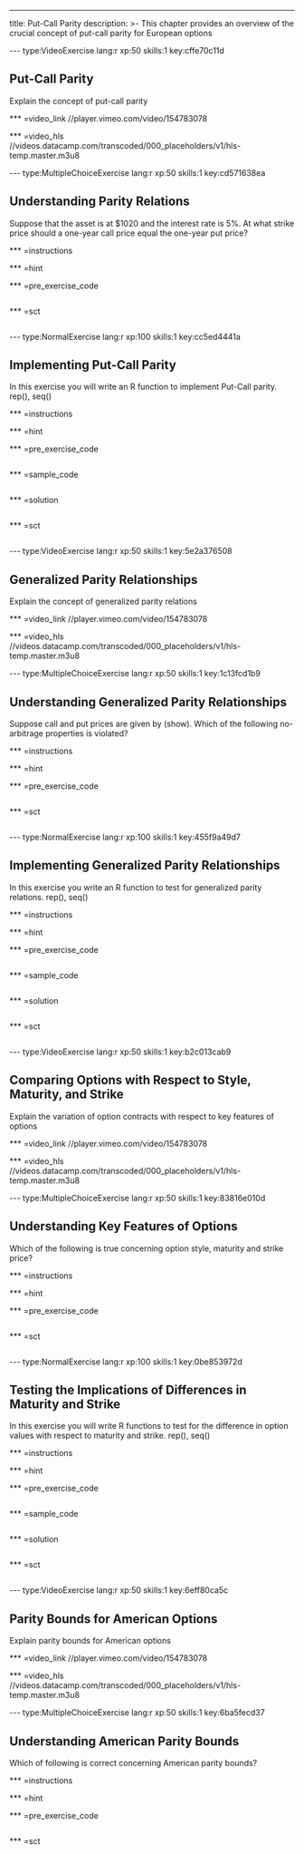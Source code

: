 ---
title: Put-Call Parity
description: >-
  This chapter provides an overview of the crucial concept of put-call parity
  for European options

--- type:VideoExercise lang:r xp:50 skills:1 key:cffe70c11d
## Put-Call Parity

Explain the concept of put-call parity

*** =video_link
//player.vimeo.com/video/154783078

*** =video_hls
//videos.datacamp.com/transcoded/000_placeholders/v1/hls-temp.master.m3u8

--- type:MultipleChoiceExercise lang:r xp:50 skills:1 key:cd571638ea
## Understanding Parity Relations

Suppose that the asset is at $1020 and the interest rate is 5%. At what strike price should a one-year call price equal the one-year put price?

*** =instructions

*** =hint

*** =pre_exercise_code
```{r}

```

*** =sct
```{r}

```

--- type:NormalExercise lang:r xp:100 skills:1 key:cc5ed4441a
## Implementing Put-Call Parity

In this exercise you will write an R function to implement Put-Call parity. rep(), seq()

*** =instructions

*** =hint

*** =pre_exercise_code
```{r}

```

*** =sample_code
```{r}

```

*** =solution
```{r}

```

*** =sct
```{r}

```

--- type:VideoExercise lang:r xp:50 skills:1 key:5e2a376508
## Generalized Parity Relationships

Explain the concept of generalized parity relations

*** =video_link
//player.vimeo.com/video/154783078

*** =video_hls
//videos.datacamp.com/transcoded/000_placeholders/v1/hls-temp.master.m3u8

--- type:MultipleChoiceExercise lang:r xp:50 skills:1 key:1c13fcd1b9
## Understanding Generalized Parity Relationships

Suppose call and put prices are given by (show). Which of the following no-arbitrage properties is violated?

*** =instructions

*** =hint

*** =pre_exercise_code
```{r}

```

*** =sct
```{r}

```

--- type:NormalExercise lang:r xp:100 skills:1 key:455f9a49d7
## Implementing Generalized Parity Relationships

In this exercise you write an R function to test for generalized parity relations. rep(), seq()

*** =instructions

*** =hint

*** =pre_exercise_code
```{r}

```

*** =sample_code
```{r}

```

*** =solution
```{r}

```

*** =sct
```{r}

```

--- type:VideoExercise lang:r xp:50 skills:1 key:b2c013cab9
## Comparing Options with Respect to Style, Maturity, and Strike

Explain the variation of option contracts with respect to key features of options

*** =video_link
//player.vimeo.com/video/154783078

*** =video_hls
//videos.datacamp.com/transcoded/000_placeholders/v1/hls-temp.master.m3u8

--- type:MultipleChoiceExercise lang:r xp:50 skills:1 key:83816e010d
## Understanding Key Features of Options

Which of the following is true concerning option style, maturity and strike price?

*** =instructions

*** =hint

*** =pre_exercise_code
```{r}

```

*** =sct
```{r}

```

--- type:NormalExercise lang:r xp:100 skills:1 key:0be853972d
## Testing the Implications of Differences in Maturity and Strike

In this exercise you will write R functions to test for the difference in option values with respect to maturity and strike. rep(), seq()

*** =instructions

*** =hint

*** =pre_exercise_code
```{r}

```

*** =sample_code
```{r}

```

*** =solution
```{r}

```

*** =sct
```{r}

```

--- type:VideoExercise lang:r xp:50 skills:1 key:6eff80ca5c
## Parity Bounds for American Options

Explain parity bounds for American options

*** =video_link
//player.vimeo.com/video/154783078

*** =video_hls
//videos.datacamp.com/transcoded/000_placeholders/v1/hls-temp.master.m3u8

--- type:MultipleChoiceExercise lang:r xp:50 skills:1 key:6ba5fecd37
## Understanding American Parity Bounds

Which of following is correct concerning American parity bounds?

*** =instructions

*** =hint

*** =pre_exercise_code
```{r}

```

*** =sct
```{r}

```
